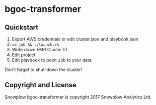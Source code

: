 # bgoc-transformer

## Quickstart

1. Export AWS credentials or edit cluster.json and playbook.json
2. `cd job && ./launch.sh`
3. Write down EMR Cluster ID
4. Edit project
5. Edit playbook to point Job to your data

Don't forget to shut-down the cluster!

## Copyright and License

Snowplow bgoc-transformer is copyright 2017 Snowplow Analytics Ltd.
